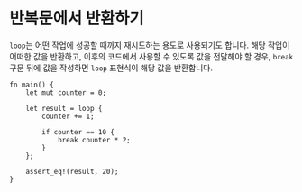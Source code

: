 # 반복문에서 반환하기

`loop`는 어떤 작업에 성공할 때까지 재시도하는 용도로 사용되기도 합니다.
해당 작업이 어떠한 값을 반환하고, 이후의 코드에서 사용할 수 있도록
값을 전달해야 할 경우, `break` 구문 뒤에 값을 작성하면
`loop` 표현식이 해당 값을 반환합니다.

```rust,editable
fn main() {
    let mut counter = 0;

    let result = loop {
        counter += 1;

        if counter == 10 {
            break counter * 2;
        }
    };

    assert_eq!(result, 20);
}
```
